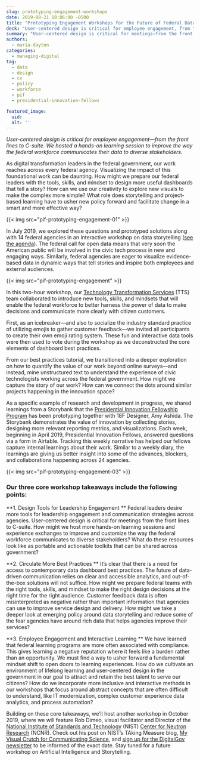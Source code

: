 ```yaml
---
slug: prototyping-engagement-workshops
date: 2019-08-21 18:06:00 -0500
title: "Prototyping Engagement Workshops for the Future of Federal Data, Dashboards, and Storytelling"
deck: "User-centered design is critical for employee engagement, from the front lines to C-suite."
summary: "User-centered design is critical for meetings—from the front lines to C-suite&#46; How might we host more hands-on learning sessions and experience exchanges to improve and customize the way the federal workforce communicates to diverse stakeholders&#63;"
authors:
  - maria-dayton
categories:
  - managing-digital
tag:
  - data
  - design
  - cx
  - policy
  - workforce
  - pif
  - presidential-innovation-fellows

featured_image:
  uid:
  alt: ''
---
```



_User-centered design is critical for employee engagement—from the front lines to C-suite. We hosted a hands-on learning session to improve the way the federal workforce communicates their data to diverse stakeholders._

As digital transformation leaders in the federal government, our work reaches across every federal agency. Visualizing the impact of this foundational work can be daunting. How might we prepare our federal leaders with the tools, skills, and mindset to design more useful dashboards that tell a story? How can we use our creativity to explore new visuals to make the complex more simple? What role does storytelling and  project-based learning have to usher new policy forward and facilitate change in a smart and more effective way?

{{< img src="pif-prototyping-engagement-01" >}}


In July 2019, we explored these questions and prototyped solutions along with 14 federal agencies in an interactive workshop on data storytelling ([see the agenda](https://digital.gov/event/2019/07/09/data-storytelling-with-presidential-innovation-fellows/)). The federal call for open data means that very soon the American public will be involved in the civic tech process in new and engaging ways. Similarly, federal agencies are eager to visualize evidence-based data in dynamic ways that tell stories and inspire both employees and external audiences.

{{< img src="pif-prototyping-engagement" >}}

In this two-hour workshop, our [Technology Transformation Services](https://www.gsa.gov/tts) (TTS) team collaborated to introduce new tools, skills, and mindsets that will enable the federal workforce to better harness the power of data to make decisions and communicate more clearly with citizen customers.

First, as an icebreaker—and also to socialize the industry standard practice of utilizing emojis to gather customer feedback—we invited all participants to create their own emoji rating system. These fun and interactive data tools were then used to vote during the workshop as we deconstructed the core elements of dashboard best practices.

From our best practices tutorial, we transitioned into a deeper exploration on how to quantify the value of our work beyond online surveys—and instead, mine unstructured text to understand the experience of civic technologists working across the federal government. How might we capture the story of our work? How can we connect the dots around similar projects happening in the innovation space?

As a specific example of research and development in progress, we shared learnings from a Storybank that the [Presidential Innovation Fellowship Program](https://presidentialinnovationfellows.gov/) has been prototyping together with 18F Designer, Amy Ashida. The Storybank demonstrates the value of innovation by collecting stories, designing more relevant reporting metrics, and visualizations. Each week, beginning in April 2019, Presidential Innovation Fellows, answered questions via a form in Airtable. Tracking this weekly narrative has helped our fellows capture internal learnings about their work. Similar to a weekly diary, the learnings are giving us better insight into some of the advances, blockers, and collaborations happening across 24 agencies.

{{< img src="pif-prototyping-engagement-03" >}}

### Our three core workshop takeaways include the following points:

**1. Design Tools for Leadership Engagement  **
Federal leaders desire more tools for leadership engagement and communication strategies across agencies. User-centered design is critical for meetings from the front lines to C-suite. How might we host more hands-on learning sessions and experience exchanges to improve and customize the way the federal workforce communicates to diverse stakeholders? What do these resources look like as portable and actionable toolkits that can be shared across government?


**2. Circulate More Best Practices **
It’s clear that there is a need for access to contemporary data dashboard best practices. The future of data-driven communication relies on clear and accessible analytics, and out-of-the-box solutions will not suffice. How might we prepare federal teams with the right tools, skills, and mindset to make the right design decisions at the right time for the right audience. Customer feedback data is often misinterpreted as negative rather than important information that agencies can use to improve service design and delivery. How might we take a deeper look at emerging policy around data storytelling and reduce some of the fear agencies have around rich data that helps agencies improve their services?

**3. Employee Engagement and Interactive Learning  **
We have learned that federal learning programs are more often associated with compliance. This gives learning a negative reputation where it feels like a burden rather than an opportunity. We must find a way to usher forward a fundamental mindset shift to open doors to learning experiences. How do we cultivate an environment of lifelong learning and user-centered design in the government in our goal to attract and retain the best talent to serve our citizens? How do we incorporate more inclusive and interactive methods in our workshops that focus around abstract concepts that are often difficult to understand, like IT modernization, complex customer experience data analytics, and process automation?


Building on these core takeaways, we’ll host another workshop in October 2019, where we will feature Rob Dimeo, visual facilitator and Director of the [National Institute of Standards and Technology](https://www.nist.gov/) (NIST) [Center for Neutron Research](https://www.nist.gov/ncnr) (NCNR). Check out his post on NIST’s TAking Measure blog, [My Visual Crutch for Communicating Science](https://www.nist.gov/blogs/taking-measure/my-visual-crutch-communicating-science-0), and [sign up for the DigitalGov newsletter](https://digital.gov/about/subscribe/) to be informed of the exact date. Stay tuned for a future workshop on Artificial Intelligence and Storytelling.
